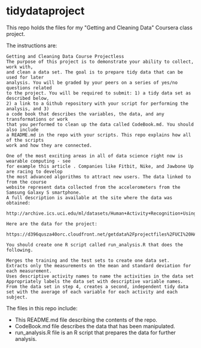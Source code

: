 # tidydataproject

This repo holds the files for my "Getting and Cleaning Data" Coursera class project.

The instructions are:
  ```
  Getting and Cleaning Data Course Projectless 
  The purpose of this project is to demonstrate your ability to collect, work with,
  and clean a data set. The goal is to prepare tidy data that can be used for later
  analysis. You will be graded by your peers on a series of yes/no questions related
  to the project. You will be required to submit: 1) a tidy data set as described below,
  2) a link to a Github repository with your script for performing the analysis, and 3)
  a code book that describes the variables, the data, and any transformations or work
  that you performed to clean up the data called CodeBook.md. You should also include
  a README.md in the repo with your scripts. This repo explains how all of the scripts
  work and how they are connected.

  One of the most exciting areas in all of data science right now is wearable computing - see
  for example this article . Companies like Fitbit, Nike, and Jawbone Up are racing to develop
  the most advanced algorithms to attract new users. The data linked to from the course
  website represent data collected from the accelerometers from the Samsung Galaxy S smartphone.
  A full description is available at the site where the data was obtained:

  http://archive.ics.uci.edu/ml/datasets/Human+Activity+Recognition+Using+Smartphones

  Here are the data for the project:

  https://d396qusza40orc.cloudfront.net/getdata%2Fprojectfiles%2FUCI%20HAR%20Dataset.zip

  You should create one R script called run_analysis.R that does the following.

  Merges the training and the test sets to create one data set.
  Extracts only the measurements on the mean and standard deviation for each measurement.
  Uses descriptive activity names to name the activities in the data set
  Appropriately labels the data set with descriptive variable names.
  From the data set in step 4, creates a second, independent tidy data set with the average of each variable for each activity and each subject.
  ```

The files in this repo include:
* This README.md file describing the contents of the repo.
* CodeBook.md file describes the data that has been manipulated.
* run_analysis.R file is an R script that prepares the data for further analysis.

